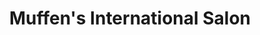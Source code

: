 ---
title: "Muffen's International Salon"
url: /stoughton/muffens-international-salon/
shop: Friseur
---